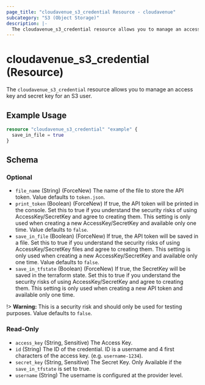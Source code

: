 ```yaml
---
page_title: "cloudavenue_s3_credential Resource - cloudavenue"
subcategory: "S3 (Object Storage)"
description: |-
  The cloudavenue_s3_credential resource allows you to manage an access key and secret key for an S3 user.
---
```


# cloudavenue_s3_credential (Resource)

The `cloudavenue_s3_credential` resource allows you to manage an access key and secret key for an S3 user.

## Example Usage

```terraform
resource "cloudavenue_s3_credential" "example" {
  save_in_file = true
}
```

<!-- schema generated by tfplugindocs -->
## Schema

### Optional

- `file_name` (String) (ForceNew) The name of the file to store the API token. Value defaults to `token.json`.
- `print_token` (Boolean) (ForceNew) If true, the API token will be printed in the console. Set this to true if you understand the security risks of using AccessKey/SecretKey and agree to creating them. This setting is only used when creating a new AccessKey/SecretKey and available only one time. Value defaults to `false`.
- `save_in_file` (Boolean) (ForceNew) If true, the API token will be saved in a file. Set this to true if you understand the security risks of using AccessKey/SecretKey files and agree to creating them. This setting is only used when creating a new AccessKey/SecretKey and available only one time. Value defaults to `false`.
- `save_in_tfstate` (Boolean) (ForceNew) If true, the SecretKey will be saved in the terraform state. Set this to true if you understand the security risks of using AccessKey/SecretKey and agree to creating them. This setting is only used when creating a new API token and available only one time. 

 !> **Warning:** This is a security risk and should only be used for testing purposes. Value defaults to `false`.

### Read-Only

- `access_key` (String, Sensitive) The Access Key.
- `id` (String) The ID of the credential. ID is a username and 4 first characters of the access key. (e.g. `username-1234`).
- `secret_key` (String, Sensitive) The Secret Key. Only Available if the `save_in_tfstate` is set to true.
- `username` (String) The username is configured at the provider level.

